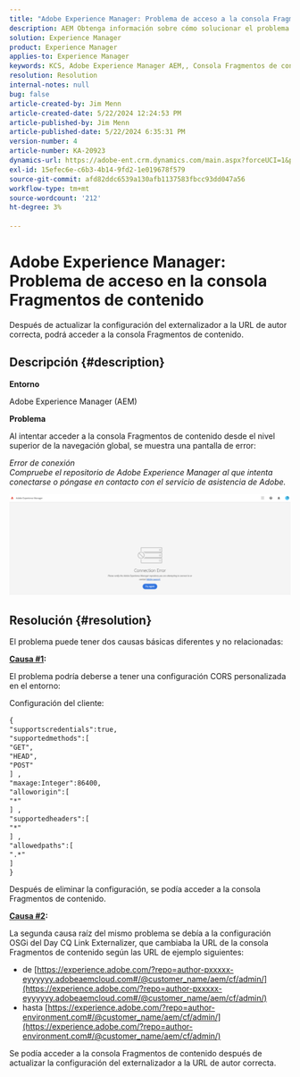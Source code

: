 ```yaml
---
title: "Adobe Experience Manager: Problema de acceso a la consola Fragmentos de contenido"
description: AEM Obtenga información sobre cómo solucionar el problema de la en el que intenta acceder a la consola Fragmentos de contenido desde el nivel superior de la navegación global.
solution: Experience Manager
product: Experience Manager
applies-to: Experience Manager
keywords: KCS, Adobe Experience Manager AEM,, Consola Fragmentos de contenido, acceso, Solución de problemas
resolution: Resolution
internal-notes: null
bug: false
article-created-by: Jim Menn
article-created-date: 5/22/2024 12:24:53 PM
article-published-by: Jim Menn
article-published-date: 5/22/2024 6:35:31 PM
version-number: 4
article-number: KA-20923
dynamics-url: https://adobe-ent.crm.dynamics.com/main.aspx?forceUCI=1&pagetype=entityrecord&etn=knowledgearticle&id=205c3344-3618-ef11-9f8a-6045bd006268
exl-id: 15efec6e-c6b3-4b14-9fd2-1e019678f579
source-git-commit: afd82ddc6539a130afb1137583fbcc93dd047a56
workflow-type: tm+mt
source-wordcount: '212'
ht-degree: 3%

---
```


# Adobe Experience Manager: Problema de acceso en la consola Fragmentos de contenido


Después de actualizar la configuración del externalizador a la URL de autor correcta, podrá acceder a la consola Fragmentos de contenido.

## Descripción {#description}


<b>Entorno</b>

Adobe Experience Manager (AEM)

<b>Problema</b>

Al intentar acceder a la consola Fragmentos de contenido desde el nivel superior de la navegación global, se muestra una pantalla de error:

*Error de conexión
<br>Compruebe el repositorio de Adobe Experience Manager al que intenta conectarse o póngase en contacto con el servicio de asistencia de Adobe.*



![](assets/___225c3344-3618-ef11-9f8a-6045bd006268___.png)


## Resolución {#resolution}


El problema puede tener dos causas básicas diferentes y no relacionadas:

<b><u>Causa #1</u>:</b>

El problema podría deberse a tener una configuración CORS personalizada en el entorno:

Configuración del cliente:




```
{
"supportscredentials":true,
"supportedmethods":[ 
"GET",
"HEAD",
"POST"
] ,
"maxage:Integer":86400,
"alloworigin":[ 
"*"
] ,
"supportedheaders":[ 
"*"
] ,
"allowedpaths":[ 
".*"
] 
}
```




Después de eliminar la configuración, se podía acceder a la consola Fragmentos de contenido.



<b><u>Causa #2</u>:</b>

La segunda causa raíz del mismo problema se debía a la configuración OSGi del Day CQ Link Externalizer, que cambiaba la URL de la consola Fragmentos de contenido según las URL de ejemplo siguientes:

- de [https://experience.adobe.com/?repo=author-pxxxxx-eyyyyyy.adobeaemcloud.com#/@customer_name/aem/cf/admin/](https://experience.adobe.com/?repo=author-pxxxxx-eyyyyyy.adobeaemcloud.com#/@customer_name/aem/cf/admin/)
- hasta [https://experience.adobe.com/?repo=author-environment.com#/@customer_name/aem/cf/admin/](https://experience.adobe.com/?repo=author-environment.com#/@customer_name/aem/cf/admin/)


Se podía acceder a la consola Fragmentos de contenido después de actualizar la configuración del externalizador a la URL de autor correcta.
